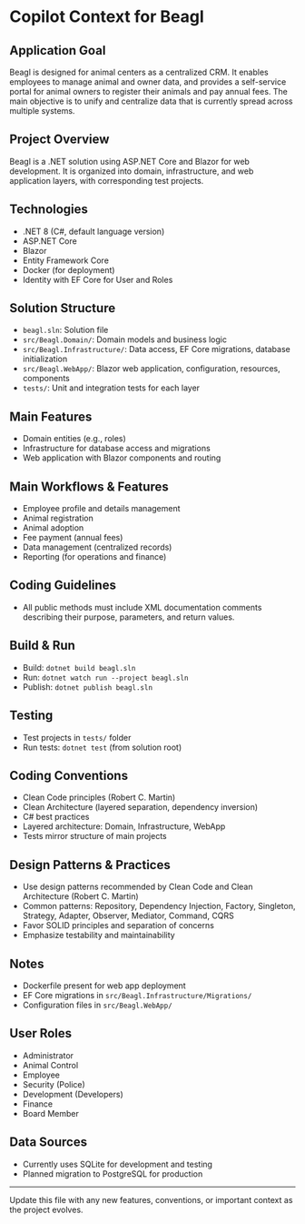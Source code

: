 # Copilot Context for Beagl

## Application Goal
Beagl is designed for animal centers as a centralized CRM. It enables employees to manage animal and owner data, and provides a self-service portal for animal owners to register their animals and pay annual fees. The main objective is to unify and centralize data that is currently spread across multiple systems.

## Project Overview
Beagl is a .NET solution using ASP.NET Core and Blazor for web development. It is organized into domain, infrastructure, and web application layers, with corresponding test projects.

## Technologies
- .NET 8 (C#, default language version)
- ASP.NET Core
- Blazor
- Entity Framework Core
- Docker (for deployment)
- Identity with EF Core for User and Roles

## Solution Structure
- `beagl.sln`: Solution file
- `src/Beagl.Domain/`: Domain models and business logic
- `src/Beagl.Infrastructure/`: Data access, EF Core migrations, database initialization
- `src/Beagl.WebApp/`: Blazor web application, configuration, resources, components
- `tests/`: Unit and integration tests for each layer

## Main Features
- Domain entities (e.g., roles)
- Infrastructure for database access and migrations
- Web application with Blazor components and routing

## Main Workflows & Features
- Employee profile and details management
- Animal registration
- Animal adoption
- Fee payment (annual fees)
- Data management (centralized records)
- Reporting (for operations and finance)

## Coding Guidelines
- All public methods must include XML documentation comments describing their purpose, parameters, and return values.

## Build & Run
- Build: `dotnet build beagl.sln`
- Run: `dotnet watch run --project beagl.sln`
- Publish: `dotnet publish beagl.sln`

## Testing
- Test projects in `tests/` folder
- Run tests: `dotnet test` (from solution root)

## Coding Conventions
- Clean Code principles (Robert C. Martin)
- Clean Architecture (layered separation, dependency inversion)
- C# best practices
- Layered architecture: Domain, Infrastructure, WebApp
- Tests mirror structure of main projects

## Design Patterns & Practices
- Use design patterns recommended by Clean Code and Clean Architecture (Robert C. Martin)
- Common patterns: Repository, Dependency Injection, Factory, Singleton, Strategy, Adapter, Observer, Mediator, Command, CQRS
- Favor SOLID principles and separation of concerns
- Emphasize testability and maintainability

## Notes
- Dockerfile present for web app deployment
- EF Core migrations in `src/Beagl.Infrastructure/Migrations/`
- Configuration files in `src/Beagl.WebApp/`

## User Roles
- Administrator
- Animal Control
- Employee
- Security (Police)
- Development (Developers)
- Finance
- Board Member

## Data Sources
- Currently uses SQLite for development and testing
- Planned migration to PostgreSQL for production

---
Update this file with any new features, conventions, or important context as the project evolves.
